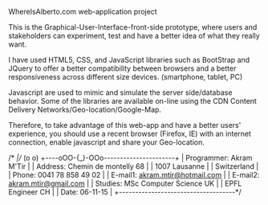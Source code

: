 
WhereIsAlberto.com web-application project

This is the Graphical-User-Interface-front-side prototype, where users and stakeholders can experiment, test and have a better idea of what they really want.

I have used HTML5, CSS, and JavaScript libraries such as BootStrap and JQuery to offer a better compatibility between browsers and a better responsiveness across different size devices. (smartphone, tablet, PC)

Javascript are used to mimic and simulate the server side/database behavior. Some of the libraries are available on-line using the CDN Content Delivery Networks/Geo-location/Google-Map. 

Therefore, to take advantage of this web-app and have a better users' experience, you should use a recent browser (Firefox, IE) with an internet connection, enable javascript and share your Geo-location. 


/*       _\|/_
         (o o)
 +----oOO-{_}-OOo----------------------+
 |       Programmer: Akram M'Tir       |
 |   Address: Chemin de montelly 68    |
 |            1007 Lausanne            |
 |             Switzerland             |
 |      Phone: 0041 78 858 49 02       |
 |   E-mail1: akram.mtir@hotmail.com   |
 |    E-mail2: akram.mtir@gmail.com    |
 |  Studies: MSc Computer Science UK   |
 |          EPFL Engineer CH           |
 |           Date: 06-11-15            |
 +------------------------------------*/
